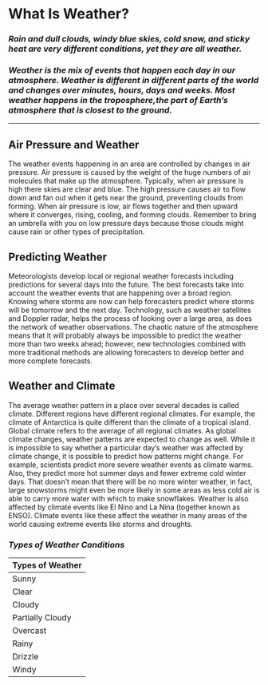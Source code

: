 # **What Is Weather?** #

### ***Rain and dull clouds, windy blue skies, cold snow, and sticky heat are very different conditions, yet they are all weather.*** ###

### ***Weather is the mix of events that happen each day in our atmosphere. Weather is different in different parts of the world and changes over minutes, hours, days and weeks. Most weather happens in the troposphere,the part of Earth’s atmosphere that is closest to the ground.*** ###
---
## Air Pressure and Weather
The weather events happening in an area are controlled by changes in air pressure. Air pressure is caused by the weight of the huge numbers of air molecules that make up the atmosphere. Typically, when air pressure is high there skies are clear and blue. The high pressure causes air to flow down and fan out when it gets near the ground, preventing clouds from forming. When air pressure is low, air flows together and then upward where it converges, rising, cooling, and forming clouds. Remember to bring an umbrella with you on low pressure days because those clouds might cause rain or other types of precipitation.

## Predicting Weather
Meteorologists develop local or regional weather forecasts including predictions for several days into the future. The best forecasts take into account the weather events that are happening over a broad region. Knowing where storms are now can help forecasters predict where storms will be tomorrow and the next day. Technology, such as weather satellites and Doppler radar, helps the process of looking over a large area, as does the network of weather observations.
The chaotic nature of the atmosphere means that it will probably always be impossible to predict the weather more than two weeks ahead; however, new technologies combined with more traditional methods are allowing forecasters to develop better and more complete forecasts.

## Weather and Climate
The average weather pattern in a place over several decades is called climate. Different regions have different regional climates. For example, the climate of Antarctica is quite different than the climate of a tropical island. Global climate refers to the average of all regional climates.
As global climate changes, weather patterns are expected to change as well. While it is impossible to say whether a particular day’s weather was affected by climate change, it is possible to predict how patterns might change. For example, scientists predict more severe weather events as climate warms. Also, they predict more hot summer days and fewer extreme cold winter days. That doesn’t mean that there will be no more winter weather, in fact, large snowstorms might even be more likely in some areas as less cold air is able to carry more water with which to make snowflakes.
Weather is also affected by climate events like El Nino and La Nina (together known as ENSO). Climate events like these affect the weather in many areas of the world causing extreme events like storms and droughts.


### ***Types of Weather Conditions*** ###

|Types of Weather|
|----------------|
|Sunny|
|Clear|
|Cloudy|
|Partially Cloudy| 
|Overcast|
|Rainy| 
|Drizzle|
|Windy|


